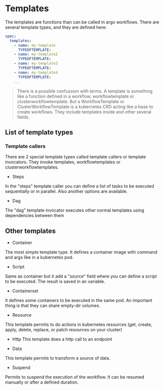 # Templates

The templates are functions than can be called in argo workflows. There are several template types, and they are defined here:

```yaml
spec:
  templates:
    - name: my-template
      TYPEOFTEMPLATE:
    - name: my-template2
      TYPEOFTEMPLATE:
    - name: my-template3
      TYPEOFTEMPLATE:
    - name: my-template4
      TYPEOFTEMPLATE:
    ...
```

> There is a possible confussion with terms. A template is something like a function defined in a workflow, workflowtemplate or clusterworkflowtemplate. But a WorkflowTemplate or ClusterWorkflowTemplate is a kubernetes CRD acting like a base to create workflows. They include templates inside and other several fields.

## List of template types

### Template callers

There are 2 special template types called template callers or template invocators. They invoke templates, workflowtemplates or clusterworkflowtemplates.

- Steps

In the "steps" template caller you can define a list of tasks to be executed sequentially or in parallel. Also another options are available.

- Dag

The "dag" template invocator executes other normal templates using dependencies between them

## Other templates

- Container

The most simple template type. It defines a container image with command and args like in a kubernetes pod.

- Script

Same as container but it add a "source" field where you can define a script to be executed. The result is saved in an variable.

- Containerset

It defines some containers to be executed in the same pod. An important thing is that they can share empty-dir volumes.

- Resource

This template permits to do actions in kubernetes resources (get, create, apply, delete, replace, or patch resources on your cluster)

- Http
This template does a http call to an endpoint

- Data

This template permits to transform a source of data.

- Suspend

Permits to suspend the execution of the workflow. It can be resumed manually or after a defined duration.
